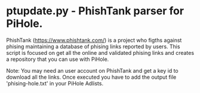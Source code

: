 # ptupdate.py  -  PhishTank parser for PiHole.

PhishTank (https://www.phishtank.com/) is a project who figths against phising maintaining a database of phising links reported by users.
This script is focused on get all the online and validated phising links and creates a repository that you can use with PiHole.

Note: You may need an user account on PhishTank and get a key id to download all the links. Once executed you have to add the output file 'phising-hole.txt' in your PiHole Adlists.
